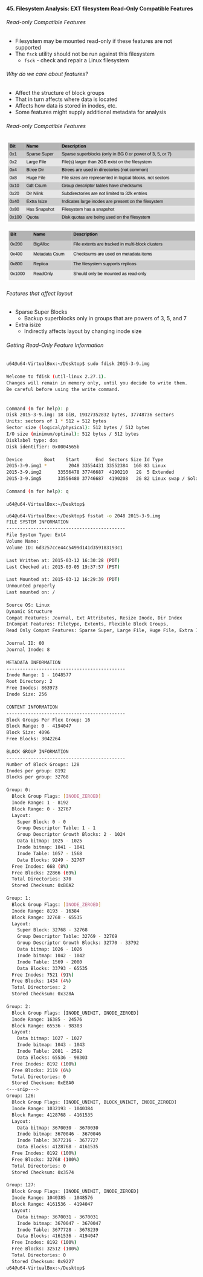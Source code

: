#### 45. Filesystem Analysis: EXT filesystem Read-Only Compatible Features

###### Read-only Compatible Features

- Filesystem may be mounted read-only if these features are not supported
- The ```fsck``` utility should not be run against this filesystem
	- ```fsck``` - check and repair a Linux filesystem

###### Why do we care about features?

- Affect the structure of block groups
- That in turn affects where data is located 
- Affects how data is stored in inodes, etc.
- Some features might supply additional metadata for analysis

###### Read-only Compatible Features

![Image of Read-only](images/45/1.jpeg)

![Image of Read-only](images/45/2.jpeg)

###### Features that affect layout

- Sparse Super Blocks
	- Backup superblocks only in groups that are powers of 3, 5, and 7
- Extra isize
	- Indirectly affects layout by changing inode size

###### Getting Read-Only Feature Information

```sh
u64@u64-VirtualBox:~/Desktop$ sudo fdisk 2015-3-9.img

Welcome to fdisk (util-linux 2.27.1).
Changes will remain in memory only, until you decide to write them.
Be careful before using the write command.


Command (m for help): p
Disk 2015-3-9.img: 18 GiB, 19327352832 bytes, 37748736 sectors
Units: sectors of 1 * 512 = 512 bytes
Sector size (logical/physical): 512 bytes / 512 bytes
I/O size (minimum/optimal): 512 bytes / 512 bytes
Disklabel type: dos
Disk identifier: 0x0004565b

Device        Boot    Start      End  Sectors Size Id Type
2015-3-9.img1 *        2048 33554431 33552384  16G 83 Linux
2015-3-9.img2      33556478 37746687  4190210   2G  5 Extended
2015-3-9.img5      33556480 37746687  4190208   2G 82 Linux swap / Solaris

Command (m for help): q

u64@u64-VirtualBox:~/Desktop$
```

```sh
u64@u64-VirtualBox:~/Desktop$ fsstat -o 2048 2015-3-9.img
FILE SYSTEM INFORMATION
--------------------------------------------
File System Type: Ext4
Volume Name:
Volume ID: 6d3257cce44c5499d141d359183193c1

Last Written at: 2015-03-12 16:30:28 (PDT)
Last Checked at: 2015-03-05 19:37:57 (PST)

Last Mounted at: 2015-03-12 16:29:39 (PDT)
Unmounted properly
Last mounted on: /

Source OS: Linux
Dynamic Structure
Compat Features: Journal, Ext Attributes, Resize Inode, Dir Index
InCompat Features: Filetype, Extents, Flexible Block Groups,
Read Only Compat Features: Sparse Super, Large File, Huge File, Extra Inode Size

Journal ID: 00
Journal Inode: 8

METADATA INFORMATION
--------------------------------------------
Inode Range: 1 - 1048577
Root Directory: 2
Free Inodes: 863973
Inode Size: 256

CONTENT INFORMATION
--------------------------------------------
Block Groups Per Flex Group: 16
Block Range: 0 - 4194047
Block Size: 4096
Free Blocks: 3042264

BLOCK GROUP INFORMATION
--------------------------------------------
Number of Block Groups: 128
Inodes per group: 8192
Blocks per group: 32768

Group: 0:
  Block Group Flags: [INODE_ZEROED]
  Inode Range: 1 - 8192
  Block Range: 0 - 32767
  Layout:
    Super Block: 0 - 0
    Group Descriptor Table: 1 - 1
    Group Descriptor Growth Blocks: 2 - 1024
    Data bitmap: 1025 - 1025
    Inode bitmap: 1041 - 1041
    Inode Table: 1057 - 1568
    Data Blocks: 9249 - 32767
  Free Inodes: 668 (8%)
  Free Blocks: 22866 (69%)
  Total Directories: 370
  Stored Checksum: 0xB0A2

Group: 1:
  Block Group Flags: [INODE_ZEROED]
  Inode Range: 8193 - 16384
  Block Range: 32768 - 65535
  Layout:
    Super Block: 32768 - 32768
    Group Descriptor Table: 32769 - 32769
    Group Descriptor Growth Blocks: 32770 - 33792
    Data bitmap: 1026 - 1026
    Inode bitmap: 1042 - 1042
    Inode Table: 1569 - 2080
    Data Blocks: 33793 - 65535
  Free Inodes: 7521 (91%)
  Free Blocks: 1434 (4%)
  Total Directories: 2
  Stored Checksum: 0x328A

Group: 2:
  Block Group Flags: [INODE_UNINIT, INODE_ZEROED]
  Inode Range: 16385 - 24576
  Block Range: 65536 - 98303
  Layout:
    Data bitmap: 1027 - 1027
    Inode bitmap: 1043 - 1043
    Inode Table: 2081 - 2592
    Data Blocks: 65536 - 98303
  Free Inodes: 8192 (100%)
  Free Blocks: 2119 (6%)
  Total Directories: 0
  Stored Checksum: 0xE8A0
<---snip--->
Group: 126:
  Block Group Flags: [INODE_UNINIT, BLOCK_UNINIT, INODE_ZEROED]
  Inode Range: 1032193 - 1040384
  Block Range: 4128768 - 4161535
  Layout:
    Data bitmap: 3670030 - 3670030
    Inode bitmap: 3670046 - 3670046
    Inode Table: 3677216 - 3677727
    Data Blocks: 4128768 - 4161535
  Free Inodes: 8192 (100%)
  Free Blocks: 32768 (100%)
  Total Directories: 0
  Stored Checksum: 0x3574

Group: 127:
  Block Group Flags: [INODE_UNINIT, INODE_ZEROED]
  Inode Range: 1040385 - 1048576
  Block Range: 4161536 - 4194047
  Layout:
    Data bitmap: 3670031 - 3670031
    Inode bitmap: 3670047 - 3670047
    Inode Table: 3677728 - 3678239
    Data Blocks: 4161536 - 4194047
  Free Inodes: 8192 (100%)
  Free Blocks: 32512 (100%)
  Total Directories: 0
  Stored Checksum: 0x9227
u64@u64-VirtualBox:~/Desktop$
```